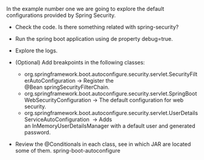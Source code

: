 In the example number one we are going to explore the default configurations provided by Spring Security.

* Check the code. Is there something related with spring-security?
* Run the spring boot application using de property debug=true.
* Explore the logs.

* (Optional) Add breakpoints in the following classes:
  * org.springframework.boot.autoconfigure.security.servlet.SecurityFilterAutoConfiguration -> Register the @Bean springSecurityFilterChain.
  * org.springframework.boot.autoconfigure.security.servlet.SpringBootWebSecurityConfiguration -> The default configuration for web security.
  * org.springframework.boot.autoconfigure.security.servlet.UserDetailsServiceAutoConfiguration  -> Adds an InMemoryUserDetailsManager with a default user and generated password.


* Review the @Conditionals in each class, see in which JAR are located some of them. spring-boot-autoconfigure

